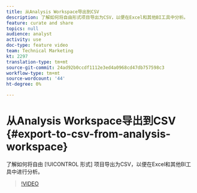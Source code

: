 ```yaml
---
title: 从Analysis Workspace导出到CSV
description: 了解如何将自由形式项目导出为CSV，以便在Excel和其他BI工具中分析。
feature: curate and share
topics: null
audience: analyst
activity: use
doc-type: feature video
team: Technical Marketing
kt: 2297
translation-type: tm+mt
source-git-commit: 24ad92b0ccdf1112e3ed4a0968cd47db757598c3
workflow-type: tm+mt
source-wordcount: '44'
ht-degree: 0%

---
```



# 从Analysis Workspace导出到CSV {#export-to-csv-from-analysis-workspace}

了解如何将自由 [!UICONTROL 形式] 项目导出为CSV，以便在Excel和其他BI工具中进行分析。

>[!VIDEO](https://video.tv.adobe.com/v/24712/?quality=12)
